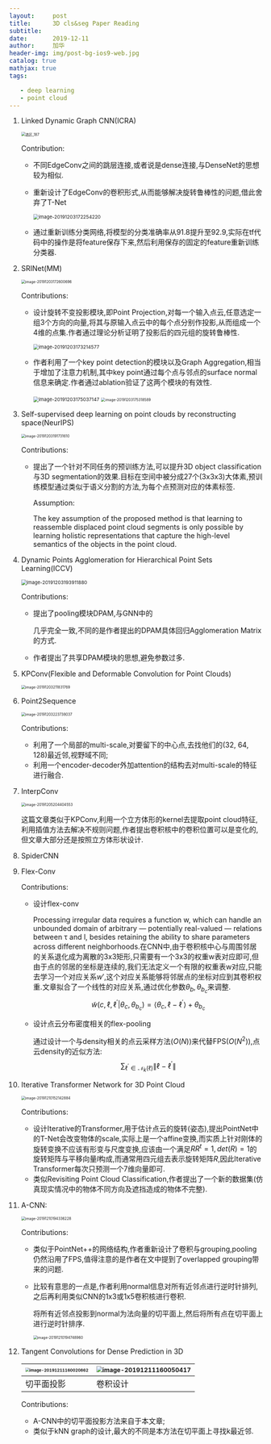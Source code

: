 ```yaml
---
layout:     post
title:      3D cls&seg Paper Reading
subtitle: 
date:       2019-12-11
author:     加华
header-img: img/post-bg-ios9-web.jpg
catalog: true
mathjax: true
tags:

   - deep learning
   - point cloud
---
```


1. Linked Dynamic Graph CNN(ICRA)

   <img src="/img/ldgcnn.png" alt="选区_187" style="zoom: 50%;" />

   Contribution:

   - 不同EdgeConv之间的跳层连接,或者说是dense连接,与DenseNet的思想较为相似.

   - 重新设计了EdgeConv的卷积形式,从而能够解决旋转鲁棒性的问题,借此舍弃了T-Net

     <img src="/img/image-20191203172254220.png" alt="image-20191203172254220" style="zoom:67%;" />

   - 通过重新训练分类网络,将模型的分类准确率从91.8提升至92.9,实际在tf代码中的操作是将feature保存下来,然后利用保存的固定的feature重新训练分类器.

2. SRINet(MM)

   <img src="/img/image-20191203172600696.png" alt="image-20191203172600696" style="zoom:50%;" />

   Contributions:

   - 设计旋转不变投影模块,即Point Projection,对每一个输入点云,任意选定一组3个方向的向量,将其与原输入点云中的每个点分别作投影,从而组成一个4维的点集.作者通过理论分析证明了投影后的四元组的旋转鲁棒性.

     <img src="/img/image-20191203173214577.png" alt="image-20191203173214577" style="zoom: 67%;" />

   - 作者利用了一个key point detection的模块以及Graph Aggregation,相当于增加了注意力机制,其中key point通过每个点与邻点的surface normal信息来确定.作者通过ablation验证了这两个模块的有效性.

     <img src="/img/image-20191203175037147.png" alt="image-20191203175037147" style="zoom: 67%;" />

     <img src="/img/image-20191203175318589.png" alt="image-20191203175318589" style="zoom:50%;" />

3. Self-supervised deep learning on point clouds by reconstructing space(NeurIPS)

   <img src="/img/image-20191203191731610.png" alt="image-20191203191731610" style="zoom:50%;" />

   Contributions:

   - 提出了一个针对不同任务的预训练方法,可以提升3D object classification与3D segmentation的效果.目标在空间中被分成27个(3x3x3)大体素,预训练模型通过类似于语义分割的方法,为每个点预测对应的体素标签.

     Assumption:

     The key assumption of the proposed method is that learning to reassemble displaced point cloud segments is only possible by learning holistic representations that capture the high-level semantics of the objects in the point cloud.

4. Dynamic Points Agglomeration for Hierarchical Point Sets Learning(ICCV)

   <img src="/img/image-20191203193911880.png" alt="image-20191203193911880" style="zoom:67%;" />

   Contributions:

   - 提出了pooling模块DPAM,与GNN中的

     [DiffPool]: https://arxiv.org/abs/1806.08804

     几乎完全一致,不同的是作者提出的DPAM具体回归Agglomeration Matrix的方式.

   - 作者提出了共享DPAM模块的思想,避免参数过多.

5. KPConv(Flexible and Deformable Convolution for Point Clouds)

   <img src="/img/image-20191203211831769.png" alt="image-20191203211831769" style="zoom: 50%;" />

6. Point2Sequence

   <img src="/img/image-20191203223738037.png" alt="image-20191203223738037" style="zoom: 50%;" />

   Contributions:

   - 利用了一个局部的multi-scale,对要留下的中心点,去找他们的(32, 64, 128)最近邻,视野域不同;
   - 利用一个encoder-decoder外加attention的结构去对multi-scale的特征进行融合.

7. InterpConv

   <img src="/img/image-20191205204404553.png" alt="image-20191205204404553" style="zoom:50%;" />

   这篇文章类似于KPConv,利用一个立方体形的kernel去提取point cloud特征,利用插值方法去解决不规则问题,作者提出卷积核中的卷积位置可以是变化的,但文章大部分还是按照立方体形状设计.

8. SpiderCNN

9. Flex-Conv

   Contributions:

   - 设计flex-conv

     Processing irregular data requires a function w, which can handle an unbounded domain of arbitrary — potentially real-valued — relations between τ and l, besides retaining the ability to share parameters across different neighborhoods.在CNN中,由于卷积核中心与周围邻居的关系退化成为离散的3x3矩形,只需要有一个3x3的权重w表对应即可,但由于点的邻居的坐标是连续的,我们无法定义一个有限的权重表w对应,只能去学习一个对应关系$w'$,这个对应关系能够将邻居点的坐标对应到其卷积权重.文章拟合了一个线性的对应关系,通过优化参数$\theta_b,\theta_{b_{c}}$来调整.
     $$
     \tilde{w}\left(c, \ell, \ell^{\prime} | \theta_{c}, \theta_{b_{c}}\right)=\left\langle\theta_{c}, \ell-\ell^{\prime}\right\rangle+\theta_{b_{c}}
     $$

   - 设计点云分布密度相关的flex-pooling

     通过设计一个与density相关的点云采样方法($O(N)$)来代替FPS$(O(N^2))$,点云density的近似方法:
     $$
     \sum_{\ell^{\prime} \in \mathcal{N}_{k}(\ell)}\left\|\ell-\ell^{\prime}\right\|
     $$

10. Iterative Transformer  Network for 3D Point Cloud

    <img src="/img/image-20191210152142884.png" alt="image-20191210152142884" style="zoom:50%;" />

    Contributions:

    - 设计Iterative的Transformer,用于估计点云的旋转(姿态),提出PointNet中的T-Net会改变物体的scale,实际上是一个affine变换,而实质上针对刚体的旋转变换不应该有形变与尺度变换,应该由一个满足$RR^t=1, det(R)=1$的旋转矩阵与平移向量$l$构成,而通常用四元组去表示旋转矩阵$R$,因此Iterative Transformer每次只预测一个7维向量即可.
    - 类似Revisiting Point Cloud Classification,作者提出了一个新的数据集(仿真现实情况中的物体不同方向及遮挡造成的物体不完整).

11. A-CNN:

    <img src="/img/image-20191210194336228.png" alt="image-20191210194336228" style="zoom:50%;" />

    Contributions:

    - 类似于PointNet++的网络结构,作者重新设计了卷积与grouping,pooling仍然沿用了FPS,值得注意的是作者在文中提到了overlapped grouping带来的问题.

    - 比较有意思的一点是,作者利用normal信息对所有近邻点进行逆时针排列,之后再利用类似CNN的1x3或1x5卷积核进行卷积.

      将所有近邻点投影到normal为法向量的切平面上,然后将所有点在切平面上进行逆时针排序.

      <img src="/img/image-20191210194748960.png" alt="image-20191210194748960" style="zoom:50%;" />

12. Tangent Convolutions for Dense Prediction in 3D

    | <img src="/img/image-20191211160020862.png" alt="image-20191211160020862" style="zoom:50%;" /> | <img src="/img/image-20191211160050417.png" alt="image-20191211160050417" style="zoom:75%;" /> |
    | ------------------------------------------------------------ | ------------------------------------------------------------ |
    | 切平面投影                                                   | 卷积设计                                                     |

    Contributions:

    - A-CNN中的切平面投影方法来自于本文章;
    - 类似于kNN graph的设计,最大的不同是本方法在切平面上寻找k最近邻.

